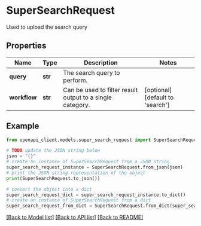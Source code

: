 # SuperSearchRequest

Used to upload the search query

## Properties

Name | Type | Description | Notes
------------ | ------------- | ------------- | -------------
**query** | **str** | The search query to perform. | 
**workflow** | **str** | Can be used to filter result output to a single category. | [optional] [default to 'search']

## Example

```python
from openapi_client.models.super_search_request import SuperSearchRequest

# TODO update the JSON string below
json = "{}"
# create an instance of SuperSearchRequest from a JSON string
super_search_request_instance = SuperSearchRequest.from_json(json)
# print the JSON string representation of the object
print(SuperSearchRequest.to_json())

# convert the object into a dict
super_search_request_dict = super_search_request_instance.to_dict()
# create an instance of SuperSearchRequest from a dict
super_search_request_from_dict = SuperSearchRequest.from_dict(super_search_request_dict)
```
[[Back to Model list]](../README.md#documentation-for-models) [[Back to API list]](../README.md#documentation-for-api-endpoints) [[Back to README]](../README.md)


